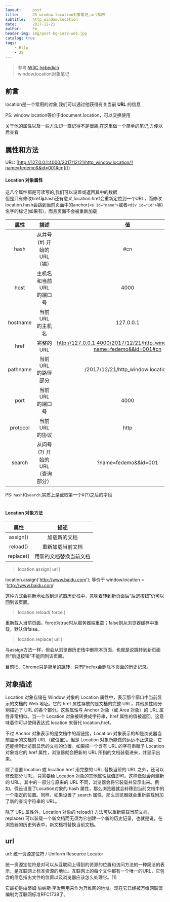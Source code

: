 ```yaml
---
layout:     post
title:      JS window.location对象笔记,url解剖
subtitle:   http_window.location
date:       2017-12-21
author:     Fe
header-img: img/post-bg-ios9-web.jpg
catalog: true
tags:
    - Http
    - JS
---
```

>参考:[W3C](http://www.w3school.com.cn),[hebedich](http://www.jb51.net/article/57407.htm)  
>window.location对象笔记

## 前言

location是一个常用的对象,我们可以通过他获得有关当前 **URL** 的信息   

PS: window.location等价于document.location，可以交换使用

关于他的属性以及一些方法却一直记得不是很熟,在这里做一个简单的笔记,方便以后查看


## 属性和方法

URL:  [http://127.0.0.1:4000/2017/12/21/http_window.location/?name=fedemo&&id=001#cn](/)  

#### Location 对象属性

这八个属性都是可读写的,我们可以设置或返回其中的数据  
但是只有修改href与hash还有意义,location.href会重新定位到一个URL，而修改location.hash会跳到当前页面中的anchor(``<a id="name">``或者`<div id="id">`等)名字的标记(如果有)，而且页面不会被重新加载

|属性|描述|值|
|:-:|:-:|:-:|
|hash|从井号 (#) 开始的 URL（锚）|#cn|
|host|主机名和当前 URL 的端口号|4000|
|hostname|当前 URL 的主机名|127.0.0.1|
|href|完整的 URL|http://127.0.0.1:4000/2017/12/21/http_window.location/?name=fedemo&&id=001#cn|
|pathname|当前 URL 的路径部分|/2017/12/21/http_window.location/|
|port|当前 URL 的端口号|4000|
|protocol|当前 URL 的协议|http|
|search|从问号 (?) 开始的 URL（查询部分）|?name=fedemo&&id=001|

PS: `hash`和`search`,实质上是截取第一个#(?)之后的字段    
<br>
#### Location 对象方法

|属性|描述|
|:-:|:-:|
|assign()|加载新的文档|
|reload()|重新加载当前文档|
|replace()|用新的文档替换当前文档|  

>location.assign( url )

location.assign('http://www.baidu.com'); 等价于 window.location = 'http://www.baidu.com'   

这种方式会将新地址放到浏览器历史栈中，意味着转到新页面后“后退按钮”仍可以回到该页面。

>location.reload( force )

重新载入当前页面。force为true时从服务器端重载；false则从浏览器缓存中重载，默认值false。

>location.replace( url )

与assign方法一样，但会从浏览器历史栈中删除本页面，也就是说跳转到新页面后“后退按钮”不能回到该页面。   

目前IE、Chrome只是简单的跳转，只有Firefox会删除本页面的历史记录。
## 对象描述

Location 对象存储在 Window 对象的 Location 属性中，表示那个窗口中当前显示的文档的 Web 地址。它的 href 属性存放的是文档的完整 URL，其他属性则分别描述了 URL 的各个部分。这些属性与 Anchor 对象（或 Area 对象）的 URL 属性非常相似。当一个 Location 对象被转换成字符串，href 属性的值被返回。这意味着你可以使用表达式 location 来替代 location.href。

不过 Anchor 对象表示的是文档中的超链接，Location 对象表示的却是浏览器当前显示的文档的 URL（或位置）。但是 Location 对象所能做的远远不止这些，它还能控制浏览器显示的文档的位置。如果把一个含有 URL 的字符串赋予 Location 对象或它的 href 属性，浏览器就会把新的 URL 所指的文档装载进来，并显示出来。

除了设置 location 或 location.href 用完整的 URL 替换当前的 URL 之外，还可以修改部分 URL，只需要给 Location 对象的其他属性赋值即可。这样做就会创建新的 URL，其中的一部分与原来的 URL 不同，浏览器会将它装载并显示出来。例如，假设设置了Location对象的 hash 属性，那么浏览器就会转移到当前文档中的一个指定的位置。同样，如果设置了 search 属性，那么浏览器就会重新装载附加了新的查询字符串的 URL。

除了 URL 属性外，Location 对象的 reload() 方法可以重新装载当前文档，replace() 可以装载一个新文档而无须为它创建一个新的历史记录，也就是说，在浏览器的历史列表中，新文档将替换当前文档。

## url

url: 统一资源定位符 / Uniform Resource Locator

统一资源定位符是对可以从互联网上得到的资源的位置和访问方法的一种简洁的表示，是互联网上标准资源的地址。互联网上的每个文件都有一个唯一的URL，它包含的信息指出文件的位置以及浏览器应该怎么处理它。[1]   

它最初是由蒂姆·伯纳斯·李发明用来作为万维网的地址。现在它已经被万维网联盟编制为互联网标准RFC1738了。










<br><br><br><br>
